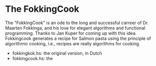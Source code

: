 The FokkingCook
===============

The "FokkingCook" is an ode to the long and successful carreer of
Dr. Maarten Fokkinga, and his love for elegant algorithms and
functional programming. Thanks to Jan Kuper for coming up with
this idea. Fokkingcook generates a recipe for Salmon pasta 
using the principle of algorithmic cooking, i.e., recipes are
really algorithms for cooking.

* fokkingkok.hs: the original version, in Dutch
* fokkingcook.hs: the
